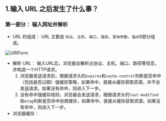 ## 1.输入 URL 之后发生了什么事？

### 第一部分： 输入网址并解析

- URL 的组成：
  URL 主要由 `协议`、`主机`、`端口`、`路径`、`查询参数`、`锚点`6部分组成。

<img :src="$withBase('/HTTP/HTTP04.png')" alt="URIForm"/>

- 解析 URL：
  输入URL后，浏览器会解析出协议、主机、端口、路径等信息，并构造一个HTTP请求。
  1. 浏览器发送请求前，根据请求头的`expires`和`cache-control`判断是否命中（包括是否过期）强缓存策略，如果命中，直接从缓存获取资源，并不会发送请求。如果没有命中，则进入下一步。
  2. 没有命中强缓存规则，浏览器会发送请求，根据请求头的`last-modified`和`etag`判断是否命中协商缓存，如果命中，直接从缓存获取资源。如果没有命中，则进入下一步。
- 浏览器缓存：